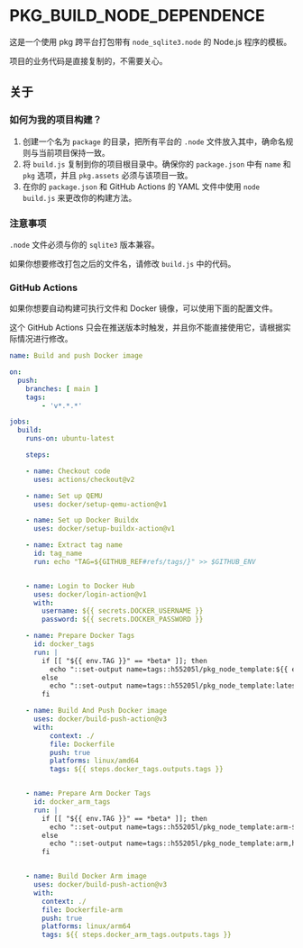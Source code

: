 # PKG_BUILD_NODE_DEPENDENCE

这是一个使用 pkg 跨平台打包带有 `node_sqlite3.node` 的 Node.js 程序的模板。

项目的业务代码是直接复制的，不需要关心。

## 关于

### 如何为我的项目构建？

1. 创建一个名为 `package` 的目录，把所有平台的 `.node` 文件放入其中，确命名规则与当前项目保持一致。
2. 将 `build.js` 复制到你的项目根目录中。确保你的 `package.json` 中有 `name` 和 `pkg` 选项，并且 `pkg.assets` 必须与该项目一致。
3. 在你的 `package.json` 和 GitHub Actions 的 YAML 文件中使用 `node build.js` 来更改你的构建方法。

### 注意事项

 `.node` 文件必须与你的 `sqlite3` 版本兼容。

如果你想要修改打包之后的文件名，请修改 `build.js` 中的代码。

### GitHub Actions

如果你想要自动构建可执行文件和 Docker 镜像，可以使用下面的配置文件。

这个 GitHub Actions 只会在推送版本时触发，并且你不能直接使用它，请根据实际情况进行修改。


```yml
name: Build and push Docker image

on:
  push:
    branches: [ main ]
    tags:
        - 'v*.*.*'

jobs:
  build:
    runs-on: ubuntu-latest

    steps:

    - name: Checkout code
      uses: actions/checkout@v2

    - name: Set up QEMU
      uses: docker/setup-qemu-action@v1

    - name: Set up Docker Buildx
      uses: docker/setup-buildx-action@v1

    - name: Extract tag name
      id: tag_name
      run: echo "TAG=${GITHUB_REF#refs/tags/}" >> $GITHUB_ENV


    - name: Login to Docker Hub
      uses: docker/login-action@v1
      with:
        username: ${{ secrets.DOCKER_USERNAME }}
        password: ${{ secrets.DOCKER_PASSWORD }}

    - name: Prepare Docker Tags
      id: docker_tags
      run: |
        if [[ "${{ env.TAG }}" == *beta* ]]; then
          echo "::set-output name=tags::h55205l/pkg_node_template:${{ env.TAG }}"
        else
          echo "::set-output name=tags::h55205l/pkg_node_template:latest,h55205l/pkg_node_template:${{ env.TAG }}"
        fi

    - name: Build And Push Docker image
      uses: docker/build-push-action@v3
      with:
          context: ./
          file: Dockerfile
          push: true
          platforms: linux/amd64
          tags: ${{ steps.docker_tags.outputs.tags }}


    - name: Prepare Arm Docker Tags
      id: docker_arm_tags
      run: |
        if [[ "${{ env.TAG }}" == *beta* ]]; then
          echo "::set-output name=tags::h55205l/pkg_node_template:arm-${{ env.TAG }}"
        else
          echo "::set-output name=tags::h55205l/pkg_node_template:arm,h55205l/pkg_node_template:arm-${{ env.TAG }}"
        fi


    - name: Build Docker Arm image
      uses: docker/build-push-action@v3
      with:
        context: ./
        file: Dockerfile-arm
        push: true
        platforms: linux/arm64
        tags: ${{ steps.docker_arm_tags.outputs.tags }}


```

